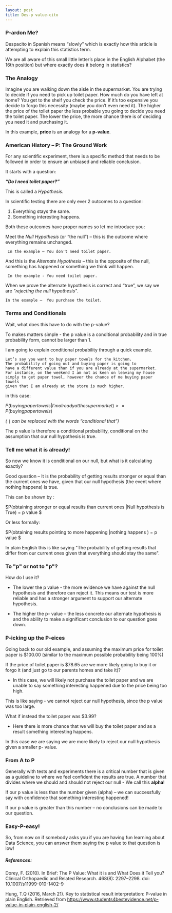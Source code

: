 ```yaml
---
layout: post
title: Des-p value-cito
---
```

### P-ardon Me?

Despacito in Spanish means “slowly” which is exactly how this article is attempting to explain this statistics term. 

We are all aware of this small little letter’s place in the English Alphabet (the 16th position) but where exactly does it belong in statistics? 

### The Analogy

Imagine you are walking down the aisle in the supermarket. You are trying to decide if you need to pick up toilet paper. How much do you have left at home? You get to the shelf you check the price. If it’s too expensive you decide to forgo this necessity (maybe you don’t even need it).  The higher the price of the toilet paper the less probable you going to decide you need the toilet paper. The lower the price, the more chance there is of deciding you need it and purchasing it. 

In this example, **price** is an analogy for a **p-value**. 


### American History – P:  The Ground Work

For any scientific experiment, there is a specific method that needs to be followed in order to ensure an unbiased and reliable conclusion. 

It starts with a question: 

**_“Do I need toilet paper?”_**

This is called a *Hypothesis*. 

In scientific testing there are only ever 2 outcomes to a question:  

1. Everything stays the same.
2. Something interesting happens. 

Both these outcomes have proper names so let me introduce you: 

Meet the *Null Hypothesis* (or “the null”) – this is the outcome where everything remains unchanged. 

     In the example – You don't need toilet paper. 

And this is the *Alternate Hypothesis* – this is the opposite of the null,  something has happened or something we think will happen. 

     In the example - You need toilet paper.

When we prove the alternate hypothesis is correct and “true”, we say we are *"rejecting the null hypothesis"*. 

    In the example –  You purchase the toilet.


### Terms and Conditionals 

Wait, what does this have to do with the p-value?  

To makes matters simple - the p value is a conditional probability and in true probability form, cannot be larger than 1. 

I am going to explain conditional probability through a quick example.

    Let’s say you want to buy paper towels for the kitchen. 
    The probability of going out and buying paper is going to 
    have a different value than if you are already at the supermarket.
    For instance, on the weekend I am not as keen on leaving my house 
    simply to get paper towel, however the chance of me buying paper towels 
    given that I am already at the store is much higher. 

in this case:

$P(buying paper towels| I’m already at the supermarket) >= P(buying paper towels)$ 

*( `|`  can be replaced with the words “conditional that”)* 

The p value is therefore a conditional probability, conditional on the assumption that our null hypothesis is true. 


### Tell me what it is already! 

So now we know it is conditional on our null, but what is it calculating exactly? 

Good question – It is the probability of getting results stronger or equal than the current ones we have, given that our null hypothesis (the event where nothing happens) is true. 

This can be shown by :

$P(obtaining stronger or equal results than current ones |Null hypothesis is True) = p value $

Or less formally: 

$P(obtaining results pointing to more happening |nothing happens ) = p value $

In plain English this is like saying "The probability of getting results that differ from our current ones given that everything should stay the same". 


### To "p" or not to "p"? 

How do I use it?

* The lower the p value - the more evidence we have against the null hypothesis and therefore can reject it.
This means our test is more reliable and has a stronger argument to support our alternate hypothesis. 

* The higher the p- value – the less concrete our alternate hypothesis is and the ability to make a significant conclusion to our question goes down. 


### P-icking up the P-eices 

Going back to our old example, and assuming the maximum price for toilet paper is $100.00 (similar to the maximum possible probability being 100%)

If the price of toilet paper is $78.65 are we more likely going to buy it or forgo it (and just go to our parents homes and take it)?

-	In this case, we will likely not purchase the toilet paper and we are unable to say something interesting happened due to the price being too high.

This is like saying - we cannot reject our null hypothesis, since the p value was too large. 

What if instead the toilet paper was $3.99?

-	Here there is more chance that we will buy the toilet paper and as a result something interesting happens. 

In this case we are saying we are more likely to reject our null hypothesis given a smaller p- value. 


### From A to P

Generally with tests and experiments there is a critical number that is given as a guideline to where we feel confident the results are true.  A number that divides where we should and should not reject our null - We call this **alpha**! 

If our p value is less than the number given (alpha) – we can successfully say with confidence that something interesting happened! 

If our p value is greater than this number –  no conclusions can be made to our question. 


### Easy-P-easy!

So, from now on if somebody asks you if you are having fun learning about Data Science, you can answer them saying the p value to that question is low!




##### References: 

Dorey, F. (2010). In Brief: The P Value: What it is and What Does it Tell you? Clinical Orthopaedic and Related Research. 468(8): 2297–2298. doi:  10.1007/s11999-010-1402-9

Hung, T.Q (2016, March 21). Key to statistical result interpretation: P-value in plain English. Retrieved from https://www.students4bestevidence.net/p-value-in-plain-english-2/

